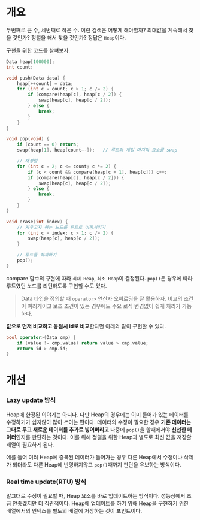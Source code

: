 # 개요

두번째로 큰 수, 세번째로 작은 수. 이런 검색은 어떻게 해야할까? 최대값을 계속해서 찾을 것인가? 정렬을 해서 찾을 것인가? 정답은 `Heap`이다.

구현을 위한 코드를 살펴보자.

```cpp
Data heap[100000];
int count;

void push(Data data) {
	heap[++count] = data;
	for (int c = count; c > 1; c /= 2) {
		if (compare(heap[c], heap[c / 2]) {
			swap(heap[c], heap[c / 2]);
		} else {
			break;
		}
	}
}

void pop(void) {
	if (count == 0) return;
	swap(heap[1], heap[count—-]);	// 루트와 제일 마지막 요소를 swap

	// 재정렬
	for (int c = 2; c <= count; c *= 2) {
		if (c < count && compare(heap[c + 1], heap[c])) c++;
		if (compare(heap[c], heap[c / 2])) {
			swap(heap[c], heap[c / 2]);
		} else {
			break;
		}
	}
}

void erase(int index) {
	// 지우고자 하는 노드를 루트로 이동시키기
	for (int c = index; c > 1; c /= 2) {
		swap(heap[c], heap[c / 2]);
	}

	// 루트를 삭제하기
	pop();
}
```

compare 함수의 구현에 따라 `최대 Heap`, `최소 Heap`이 결정된다. `pop()`은 경우에 따라 루트였던 노드를 리턴하도록 구현할 수도 있다.

> Data 타입을 정의할 때 `operator>` 연산자 오버로딩을 잘 활용하자. 비교의 조건이 여러개이고 보조 조건이 있는 경우에도 주요 로직 변경없이 쉽게 처리가 가능하다.

**값으로 먼저 비교하고 동점시 id로 비교**한다면 아래와 같이 구현할 수 있다.

```cpp
bool operator>(Data cmp) {
	if (value != cmp.value) return value > cmp.value;
	return id > cmp.id;
}
```

# 개선

### Lazy update 방식

Heap에 한정된 이야기는 아니다. 다만 Heap의 경우에는 이미 들어가 있는 데이터를 수정하기가 쉽지않아 많이 쓰이는 편이다. 데이터의 수정이 필요한 경우 **기존 데이터는 그대로 두고 새로운 데이터를 추가로 넣어버리고** 나중에 `pop()`을 할때에서야 **신선한 데이터**인지를 판단하는 것이다. 이를 위해 정렬을 위한 Heap과 별도로 최신 값을 저장할 배열이 필요하게 된다.

예를 들어 여러 Heap에 중복된 데이터가 들어가는 경우 다른 Heap에서 수정이나 삭제가 되더라도 다른 Heap에 반영하지않고 `pop()`때까지 판단을 유보하는 방식이다.

### Real time update(RTU) 방식

말그대로 수정이 필요할 때, Heap 요소를 바로 업데이트하는 방식이다. 성능상에서 조금 안좋겠지만 더 직관적이다. Heap에 업데이트를 하기 위해 Heap을 구현하기 위한 배열에서의 인덱스를 별도의 배열에 저장하는 것이 포인트이다.

